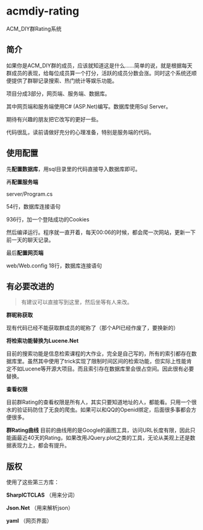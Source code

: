 acmdiy-rating
=============

ACM_DIY群Rating系统

## 简介

如果你是ACM_DIY群的成员，应该就知道这是什么……简单的说，就是根据每天群成员的表现，给每位成员算一个打分，活跃的成员分数会涨。同时这个系统还顺便提供了群聊记录搜索、热门统计等娱乐功能。

项目分成3部分，网页端、服务端、数据库。

其中网页端和服务端使用C# (ASP.Net)编写。数据库使用Sql Server。

期待有兴趣的朋友把它改写的更好一些。

代码很乱，读前请做好充分的心理准备，特别是服务端的代码。

## 使用配置

先**配置数据库**，用sql目录里的代码直接导入数据库即可。

再**配置服务端**

server/Program.cs

54行，数据库连接语句

936行，加一个登陆成功的Cookies

然后编译运行。程序就一直开着，每天00:06的时候，都会爬一次网站，更新一下前一天的聊天记录。

最后**配置网页端**

web/Web.config 18行，数据库连接语句

## 有必要改进的

> 有建议可以直接写到这里，然后坐等有人来改。

**群昵称获取**

现有代码已经不能获取群成员的昵称了（那个API已经作废了，要换新的）

**将检索功能替换为Lucene.Net**

目前的搜索功能是信息检索课程的大作业，完全是自己写的，所有的索引都存在数据库里。虽然其中使用了trick实现了限制时间区间的检索功能，但实际上性能肯定不如Lucene等开源大项目。而且索引存在数据库里会很占空间。因此很有必要替换。

**查看权限**

目前群Rating的查看权限是所有人，其实只要知道地址的人，都能看。只用一个很水的验证码防住了无良的爬虫。如果可以和QQ的Openid绑定，后面很多事都会方便很多。

**群Rating曲线**
目前的曲线用的是Google的画图工具，访问URL长度有限，因此只能画最近40天的Rating，如果改用JQuery.plot之类的工具，无论从美观上还是数据表现力上，都会有提升。

## 版权

使用了这些第三方库：

**SharpICTCLAS** （用来分词）

**Json.Net** （用来解析json）

**yaml** （网页界面）
